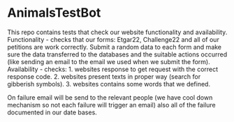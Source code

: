 # AnimalsTestBot
This repo contains tests that check our website functionality and availability.
Functionality - checks that our forms: Etgar22, Challenge22 and all of our petitions are work correctly. Submit
a random data to each form and make sure the data transferred to the databases and the suitable actions occurred (like
sending an email to the email we used when we submit the form).
Availability - checks:
               1. websites response to get request with the correct response code.
               2. websites present texts in proper way (search for gibberish symbols).
               3. websites contains some words that we defined.
               
 On failure email will be send to the relevant people (we have cool down mechanism so not each failure will trigger an email)
 also all of the failure documented in our date bases.